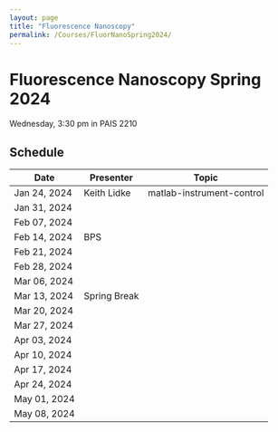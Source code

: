```yaml
---
layout: page
title: "Fluorescence Nanoscopy"
permalink: /Courses/FluorNanoSpring2024/
---
```


# Fluorescence Nanoscopy Spring 2024

Wednesday, 3:30 pm in PAIS 2210

## Schedule

| Date          | Presenter | Topic |
|---------------|-----------|-------|
| Jan 24, 2024  | Keith Lidke | matlab-instrument-control       |
| Jan 31, 2024  |           |       |
| Feb 07, 2024  |           |       |
| Feb 14, 2024  | BPS       |       |
| Feb 21, 2024  |           |       |
| Feb 28, 2024  |           |       |
| Mar 06, 2024  |           |       |
| Mar 13, 2024  | Spring Break |       |
| Mar 20, 2024  |           |       |
| Mar 27, 2024  |           |       |
| Apr 03, 2024  |           |       |
| Apr 10, 2024  |           |       |
| Apr 17, 2024  |           |       |
| Apr 24, 2024  |           |       |
| May 01, 2024  |           |       |
| May 08, 2024  |           |       |
